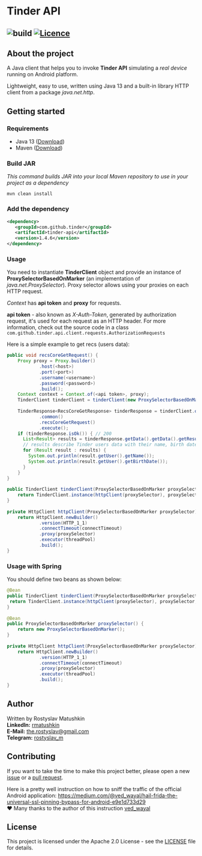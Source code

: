 # Tinder API 
![build](https://github.com/RMatushkin/tinder-api/workflows/build/badge.svg) 
[![Licence](https://img.shields.io/hexpm/l/plug.svg)](https://github.com/RMatushkin/tinder-api/blob/master/LICENSE)  
---

## About the project
A Java client that helps you to invoke **Tinder API** simulating a *real device* running on Android platform.

Lightweight, easy to use, written using Java 13 and a built-in library HTTP client from a package *java.net.http*.

## Getting started  

### Requirements
 -  Java 13 ([Download](https://www.oracle.com/java/technologies/javase/jdk13-archive-downloads.html))
 -  Maven ([Download](https://maven.apache.org/download.cgi))

### Build JAR
*This command builds JAR into your local Maven repository to use in your project as a dependency*
```  
mvn clean install  
```  

### Add the dependency    
```xml  
<dependency>  
   <groupId>com.github.tinder</groupId>  
   <artifactId>tinder-api</artifactId>  
   <version>1.4.6</version>  
</dependency>  
```

### Usage
You need to instantiate **TinderClient** object and provide an instance of **ProxySelectorBasedOnMarker** 
(an implementation of *java.net.ProxySelector*). Proxy selector allows using your proxies on each HTTP request.

*Context* has **api token** and **proxy** for requests.

**api token** - also known as *X-Auth-Token*, generated by authorization request, it's used for each request as an HTTP header.
For more information, check out the source code in a class `com.github.tinder.api.client.requests.AuthorizationRequests`

Here is a simple example to get recs (users data):
```java  
public void recsCoreGetRequest() {
    Proxy proxy = Proxy.builder()
            .host(<host>)
            .port(<port>)
            .username(<username>)
            .password(<password>)
            .build();
    Context context = Context.of(<api token>, proxy);
    TinderClient tinderClient = tinderClient(new ProxySelectorBasedOnMarker());
    
    TinderResponse<RecsCoreGetResponse> tinderResponse = tinderClient.onBased(context)  
            .common()  
            .recsCoreGetRequest()  
            .execute();  
    if (tinderResponse.isOk()) { // 200  
      List<Result> results = tinderResponse.getData().getData().getResults();  
      // results describe Tinder users data with their name, birth date and etc.  
      for (Result result : results) {  
        System.out.println(result.getUser().getName());  
        System.out.println(result.getUser().getBirthDate());  
      }  
    }  
}  
  
public TinderClient tinderClient(ProxySelectorBasedOnMarker proxySelector) {  
    return TinderClient.instance(httpClient(proxySelector), proxySelector, requestTimeout);  
}  
  
private HttpClient httpClient(ProxySelectorBasedOnMarker proxySelector) {  
    return HttpClient.newBuilder()  
            .version(HTTP_1_1)  
            .connectTimeout(connectTimeout)  
            .proxy(proxySelector)  
            .executor(threadPool)  
            .build();  
}
```

### Usage with Spring  
You should define two beans as shown below:
```java  
@Bean  
public TinderClient tinderClient(ProxySelectorBasedOnMarker proxySelector) {
 return TinderClient.instance(httpClient(proxySelector), proxySelector, requestTimeout);  
}  
  
@Bean  
public ProxySelectorBasedOnMarker proxySelector() {  
    return new ProxySelectorBasedOnMarker();  
}  
  
private HttpClient httpClient(ProxySelectorBasedOnMarker proxySelector) {  
    return HttpClient.newBuilder()  
            .version(HTTP_1_1)  
            .connectTimeout(connectTimeout)  
            .proxy(proxySelector)  
            .executor(threadPool)  
            .build();  
}
```

## Author
Written by Rostyslav Matushkin  
**LinkedIn:** [rmatushkin](https://www.linkedin.com/in/rmatushkin/)  
**E-Mail:** [the.rostyslav@gmail.com](mailto:the.rostyslav@gmail.com)  
**Telegram:** [rostyslav_m](https://t.me/rostyslav_m)

## Contributing
If you want to take the time to make this project better, 
please open a new  [issue](https://github.com/RMatushkin/tinder-api/issues/new/choose) 
or a [pull request](https://github.com/RMatushkin/tinder-api/compare).  

Here is a pretty well instruction on how to sniff the traffic 
of the official Android application: https://medium.com/@ved_wayal/hail-frida-the-universal-ssl-pinning-bypass-for-android-e9e1d733d29  
❤️ Many thanks to the author of this instruction [ved_wayal](https://medium.com/@ved_wayal)

## License
This project is licensed under the Apache 2.0 License - see the [LICENSE](https://github.com/RMatushkin/tinder-api/blob/master/LICENSE) file for details.
